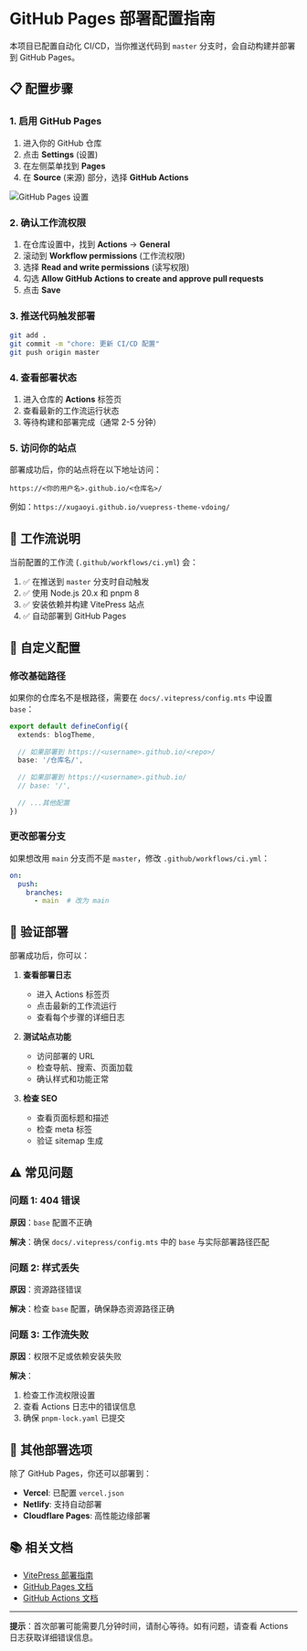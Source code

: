 # GitHub Pages 部署配置指南

本项目已配置自动化 CI/CD，当你推送代码到 `master` 分支时，会自动构建并部署到 GitHub Pages。

## 📋 配置步骤

### 1. 启用 GitHub Pages

1. 进入你的 GitHub 仓库
2. 点击 **Settings** (设置)
3. 在左侧菜单找到 **Pages**
4. 在 **Source** (来源) 部分，选择 **GitHub Actions**

![GitHub Pages 设置](https://docs.github.com/assets/cb-47267/mw-1440/images/help/pages/publishing-source-drop-down.webp)

### 2. 确认工作流权限

1. 在仓库设置中，找到 **Actions** → **General**
2. 滚动到 **Workflow permissions** (工作流权限)
3. 选择 **Read and write permissions** (读写权限)
4. 勾选 **Allow GitHub Actions to create and approve pull requests**
5. 点击 **Save**

### 3. 推送代码触发部署

```bash
git add .
git commit -m "chore: 更新 CI/CD 配置"
git push origin master
```

### 4. 查看部署状态

1. 进入仓库的 **Actions** 标签页
2. 查看最新的工作流运行状态
3. 等待构建和部署完成（通常 2-5 分钟）

### 5. 访问你的站点

部署成功后，你的站点将在以下地址访问：

```
https://<你的用户名>.github.io/<仓库名>/
```

例如：`https://xugaoyi.github.io/vuepress-theme-vdoing/`

## 🔧 工作流说明

当前配置的工作流 (`.github/workflows/ci.yml`) 会：

1. ✅ 在推送到 `master` 分支时自动触发
2. ✅ 使用 Node.js 20.x 和 pnpm 8
3. ✅ 安装依赖并构建 VitePress 站点
4. ✅ 自动部署到 GitHub Pages

## 📝 自定义配置

### 修改基础路径

如果你的仓库名不是根路径，需要在 `docs/.vitepress/config.mts` 中设置 `base`：

```typescript
export default defineConfig({
  extends: blogTheme,
  
  // 如果部署到 https://<username>.github.io/<repo>/
  base: '/仓库名/',
  
  // 如果部署到 https://<username>.github.io/
  // base: '/',
  
  // ...其他配置
})
```

### 更改部署分支

如果想改用 `main` 分支而不是 `master`，修改 `.github/workflows/ci.yml`：

```yaml
on:
  push:
    branches:
      - main  # 改为 main
```

## 🎯 验证部署

部署成功后，你可以：

1. **查看部署日志**
   - 进入 Actions 标签页
   - 点击最新的工作流运行
   - 查看每个步骤的详细日志

2. **测试站点功能**
   - 访问部署的 URL
   - 检查导航、搜索、页面加载
   - 确认样式和功能正常

3. **检查 SEO**
   - 查看页面标题和描述
   - 检查 meta 标签
   - 验证 sitemap 生成

## ⚠️ 常见问题

### 问题 1: 404 错误

**原因**：`base` 配置不正确

**解决**：确保 `docs/.vitepress/config.mts` 中的 `base` 与实际部署路径匹配

### 问题 2: 样式丢失

**原因**：资源路径错误

**解决**：检查 `base` 配置，确保静态资源路径正确

### 问题 3: 工作流失败

**原因**：权限不足或依赖安装失败

**解决**：
1. 检查工作流权限设置
2. 查看 Actions 日志中的错误信息
3. 确保 `pnpm-lock.yaml` 已提交

## 🚀 其他部署选项

除了 GitHub Pages，你还可以部署到：

- **Vercel**: 已配置 `vercel.json`
- **Netlify**: 支持自动部署
- **Cloudflare Pages**: 高性能边缘部署

## 📚 相关文档

- [VitePress 部署指南](https://vitepress.dev/guide/deploy)
- [GitHub Pages 文档](https://docs.github.com/en/pages)
- [GitHub Actions 文档](https://docs.github.com/en/actions)

---

**提示**：首次部署可能需要几分钟时间，请耐心等待。如有问题，请查看 Actions 日志获取详细错误信息。
